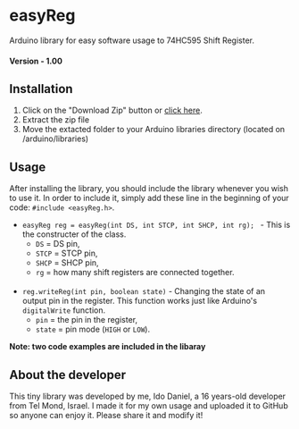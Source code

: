 # easyReg
Arduino library for easy software usage to 74HC595 Shift Register.

#### Version - 1.00

## Installation
1. Click on the "Download Zip" button or [click here](https://github.com/idodaniel/easyReg/archive/master.zip).
2. Extract the zip file
3. Move the extacted folder to your Arduino libraries directory (located on /arduino/libraries)

## Usage
After installing the library, you should include the library whenever you wish to use it. In order to include it, simply add these line in the beginning of your code: `#include <easyReg.h>`.

* `easyReg reg = easyReg(int DS, int STCP, int SHCP, int rg); ` - This is the constructer of the class. 
  * `DS` = DS pin, 
  * `STCP` = STCP pin, 
  * `SHCP` = SHCP pin, 
  * `rg` = how many shift registers are connected together.
<br /><br />
* `reg.writeReg(int pin, boolean state)` - Changing the state of an output pin in the register. This function works just like Arduino's `digitalWrite` function.
  * `pin` = the pin in the register, 
  * `state` = pin mode (`HIGH` or `LOW`). 


__Note: two code examples are included in the libaray__

## About the developer
This tiny library was developed by me, Ido Daniel, a 16 years-old developer from Tel Mond, Israel. I made it for my own usage and uploaded it to GitHub so anyone can enjoy it. Please share it and modify it!
